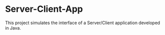 # Server-Client-App
This project simulates the interface of a Server/Client application developed in Java.
